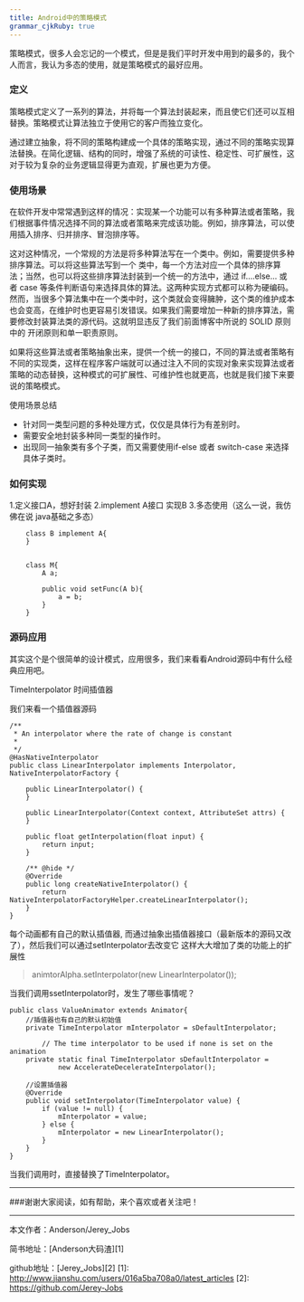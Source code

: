 ```yaml
---
title: Android中的策略模式
grammar_cjkRuby: true
---
```

策略模式，很多人会忘记的一个模式，但是是我们平时开发中用到的最多的，我个人而言，我认为多态的使用，就是策略模式的最好应用。

### 定义

策略模式定义了一系列的算法，并将每一个算法封装起来，而且使它们还可以互相替换。策略模式让算法独立于使用它的客户而独立变化。

通过建立抽象，将不同的策略构建成一个具体的策略实现，通过不同的策略实现算法替换。在简化逻辑、结构的同时，增强了系统的可读性、稳定性、可扩展性，这对于较为复杂的业务逻辑显得更为直观，扩展也更为方便。

### 使用场景

在软件开发中常常遇到这样的情况：实现某一个功能可以有多种算法或者策略，我们根据事件情况选择不同的算法或者策略来完成该功能。例如，排序算法，可以使用插入排序、归并排序、冒泡排序等。

这对这种情况，一个常规的方法是将多种算法写在一个类中。例如，需要提供多种排序算法。可以将这些算法写到一个 类中，每一个方法对应一个具体的排序算法；当然，也可以将这些排序算法封装到一个统一的方法中，通过 if….else… 或者 case 等条件判断语句来选择具体的算法。这两种实现方式都可以称为硬编码。然而，当很多个算法集中在一个类中时，这个类就会变得臃肿，这个类的维护成本也会变高，在维护时也更容易引发错误。如果我们需要增加一种新的排序算法，需要修改封装算法类的源代码。这就明显违反了我们前面博客中所说的 SOLID 原则中的 开闭原则和单一职责原则。

如果将这些算法或者策略抽象出来，提供一个统一的接口，不同的算法或者策略有不同的实现类，这样在程序客户端就可以通过注入不同的实现对象来实现算法或者策略的动态替换，这种模式的可扩展性、可维护性也就更高，也就是我们接下来要说的策略模式。

使用场景总结

 - 针对同一类型问题的多种处理方式，仅仅是具体行为有差别时。 
 - 需要安全地封装多种同一类型的操作时。 
 - 出现同一抽象类有多个子类，而又需要使用if-else 或者 switch-case 来选择具体子类时。

### 如何实现
1.定义接口A，想好封装
2.implement A接口 实现B
3.多态使用（这么一说，我仿佛在说 java基础之多态）

``` stylus
    class B implement A{
    }


    class M{
        A a;
        
        public void setFunc(A b){
            a = b;
        }
    }
```
### 源码应用
其实这个是个很简单的设计模式，应用很多，我们来看看Android源码中有什么经典应用吧。

TimeInterpolator 时间插值器

我们来看一个插值器源码

``` stylus
/** 
 * An interpolator where the rate of change is constant 
 * 
 */  
@HasNativeInterpolator  
public class LinearInterpolator implements Interpolator, NativeInterpolatorFactory {  
  
    public LinearInterpolator() {  
    }  
      
    public LinearInterpolator(Context context, AttributeSet attrs) {  
    }  
      
    public float getInterpolation(float input) {  
        return input;  
    }  
  
    /** @hide */  
    @Override  
    public long createNativeInterpolator() {  
        return NativeInterpolatorFactoryHelper.createLinearInterpolator();  
    }  
} 
```



每个动画都有自己的默认插值器, 而通过抽象出插值器接口（最新版本的源码又改了），然后我们可以通过setInterpolator去改变它
这样大大增加了类的功能上的扩展性
> animtorAlpha.setInterpolator(new LinearInterpolator());

当我们调用ssetInterpolator时，发生了哪些事情呢？

``` stylus
public class ValueAnimator extends Animator{
    //插值器也有自己的默认初始值
    private TimeInterpolator mInterpolator = sDefaultInterpolator;
    
        // The time interpolator to be used if none is set on the animation
    private static final TimeInterpolator sDefaultInterpolator =
            new AccelerateDecelerateInterpolator();

    //设置插值器
    @Override
    public void setInterpolator(TimeInterpolator value) {
        if (value != null) {
            mInterpolator = value;
        } else {
            mInterpolator = new LinearInterpolator();
        }
    }
}
```

当我们调用时，直接替换了TimeInterpolator。




 ----------
 ###谢谢大家阅读，如有帮助，来个喜欢或者关注吧！

 ----------
 本文作者：Anderson/Jerey_Jobs

 简书地址：[Anderson大码渣][1]

 github地址：[Jerey_Jobs][2]
  [1]: http://www.jianshu.com/users/016a5ba708a0/latest_articles
  [2]: https://github.com/Jerey-Jobs

